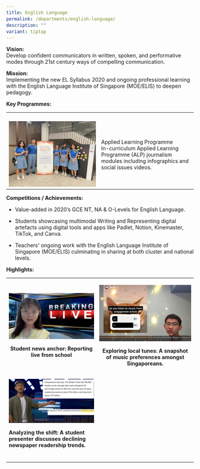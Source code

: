 ```yaml
---
title: English Language
permalink: /departments/english-language/
description: ""
variant: tiptap
---
```

<p><strong>Vision:</strong> 
<br>Develop confident communicators in written, spoken, and performative modes
through 21st century ways of compelling communication.</p>
<p><strong>Mission: <br></strong> Implementing the new EL Syllabus 2020 and
ongoing professional learning with the English Language Institute of Singapore
(MOE/ELIS) to deepen pedagogy.</p>
<p><strong>Key Programmes: <br></strong>
</p>
<table>
<tbody>
<tr>
<th rowspan="1" colspan="1">
<p></p>
</th>
<th rowspan="1" colspan="1">
<p></p>
</th>
</tr>
<tr>
<td rowspan="1" colspan="1">
<div class="isomer-image-wrapper">
<img style="width: 100%" height="auto" width="100%" alt="" src="/images/Departments/English/el_1_alp_keppelnights.jpg">
</div>
</td>
<td rowspan="1" colspan="1">
<p>Applied Learning Programme
<br>In-curriculum Applied Learning Programme (ALP) journalism modules including
infographics and social issues videos.</p>
</td>
</tr>
</tbody>
</table>
<p><strong>Competitions / Achievements: <br></strong>
</p>
<ul data-tight="true" class="tight">
<li>
<p>Value-added in 2020’s GCE NT, NA &amp; O-Levels for English Language.</p>
</li>
<li>
<p>Students showcasing multimodal Writing and Representing digital artefacts
using digital tools and apps like Padlet, Notion, Kinemaster, TikTok, and
Canva.</p>
</li>
<li>
<p>Teachers' ongoing work with the English Language Institute of Singapore
(MOE/ELIS) culminating in sharing at both cluster and national levels.</p>
</li>
</ul>
<p><strong>Highlights: <br></strong>
</p>
<table>
<tbody>
<tr>
<th rowspan="1" colspan="1">
<p></p>
<div class="isomer-image-wrapper">
<img style="width: 100%" height="auto" width="100%" alt="" src="/images/Departments/English/2024_EL_2___Copy.png">
</div>
<p>Student news anchor: Reporting live from school</p>
</th>
<th rowspan="1" colspan="1">
<p></p>
<div class="isomer-image-wrapper">
<img style="width: 100%" height="auto" width="100%" alt="" src="/images/Departments/English/2024_EL_3___Copy.png">
</div>
<p><strong>Exploring local tunes: A snapshot of music preferences amongst Singaporeans.</strong>
</p>
</th>
</tr>
<tr>
<td rowspan="1" colspan="1">
<p></p>
<div class="isomer-image-wrapper">
<img style="width: 100%" height="auto" width="100%" alt="" src="/images/Departments/English/2024_EL_4___Copy.png">
</div>
<p><strong>Analyzing the shift: A student presenter discusses declining newspaper readership trends.</strong>
</p>
</td>
<td rowspan="1" colspan="1">
<p></p>
</td>
</tr>
<tr>
<td rowspan="1" colspan="1">
<p></p>
<p></p>
</td>
<td rowspan="1" colspan="1">
<p></p>
</td>
</tr>
</tbody>
</table>
<p></p>
<p>
<br>
</p>